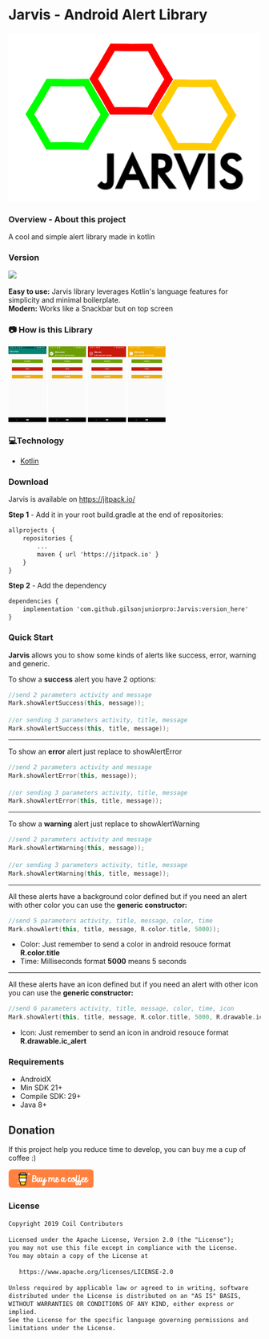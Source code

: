 # Jarvis - Android Alert Library

﻿![Image of Jarvis Logo](jarvis_logo_v2.svg)

### **Overview - About this project**
A cool and simple alert library made in kotlin

### **Version**
[![](https://jitpack.io/v/gilsonjuniorpro/Jarvis.svg)](https://jitpack.io/#gilsonjuniorpro/Jarvis)

<b>Easy to use:</b> Jarvis library leverages Kotlin's language features for simplicity and minimal boilerplate.<br />
<b>Modern:</b> Works like a Snackbar but on top screen

### 📷 How is this Library
<img src="Screenshot_20200127-233947.png" width="15%"></img>
<img src="Screenshot_20200127-233953.png" width="15%"></img>
<img src="Screenshot_20200127-233957.png" width="15%"></img>
<img src="Screenshot_20200127-234001.png" width="15%"></img>

### 💻Technology
- [Kotlin](https://kotlinlang.org/)

### Download
Jarvis is available on https://jitpack.io/

<b>Step 1</b> - Add it in your root build.gradle at the end of repositories:
```
allprojects {
    repositories {
        ...
        maven { url 'https://jitpack.io' }
    }
}
```
<b>Step 2</b> - Add the dependency
```
dependencies {
    implementation 'com.github.gilsonjuniorpro:Jarvis:version_here'
}
```

### Quick Start
**Jarvis** allows you to show some kinds of alerts like success, error, warning and generic.

To show a <b>success</b> alert you have 2 options:
```kotlin
//send 2 parameters activity and message
Mark.showAlertSuccess(this, message));

//or sending 3 parameters activity, title, message
Mark.showAlertSuccess(this, title, message));
```
---
To show an <b>error</b> alert just replace to showAlertError
```kotlin
//send 2 parameters activity and message
Mark.showAlertError(this, message));

//or sending 3 parameters activity, title, message
Mark.showAlertError(this, title, message));
```
---
To show a <b>warning</b> alert just replace to showAlertWarning
```kotlin
//send 2 parameters activity and message
Mark.showAlertWarning(this, message));

//or sending 3 parameters activity, title, message
Mark.showAlertWarning(this, title, message));
```
---
All these alerts have a background color defined but if you need an alert with other color you can use the <b>generic constructor:</b>
```kotlin
//send 5 parameters activity, title, message, color, time
Mark.showAlert(this, title, message, R.color.title, 5000));
```
- Color: Just remember to send a color in android resouce format <b>R.color.title</b> 
- Time: Milliseconds format <b>5000</b> means 5 seconds
---
All these alerts have an icon defined but if you need an alert with other icon you can use the <b>generic constructor:</b>
```kotlin
//send 6 parameters activity, title, message, color, time, icon
Mark.showAlert(this, title, message, R.color.title, 5000, R.drawable.ic_alert));
```
- Icon: Just remember to send an icon in android resouce format <b>R.drawable.ic_alert</b> 

### Requirements
- AndroidX
- Min SDK 21+
- Compile SDK: 29+
- Java 8+

## Donation
If this project help you reduce time to develop, you can buy me a cup of coffee :) 

<a href="https://www.buymeacoffee.com/gilsonjuniorpro" target="_blank">
    <img src="orange_img.png" alt="Buy Me A Coffee" style="height: auto !important;width: auto !important;" >
</a>

### License
```
Copyright 2019 Coil Contributors

Licensed under the Apache License, Version 2.0 (the "License");
you may not use this file except in compliance with the License.
You may obtain a copy of the License at

   https://www.apache.org/licenses/LICENSE-2.0

Unless required by applicable law or agreed to in writing, software
distributed under the License is distributed on an "AS IS" BASIS,
WITHOUT WARRANTIES OR CONDITIONS OF ANY KIND, either express or implied.
See the License for the specific language governing permissions and
limitations under the License.
```

